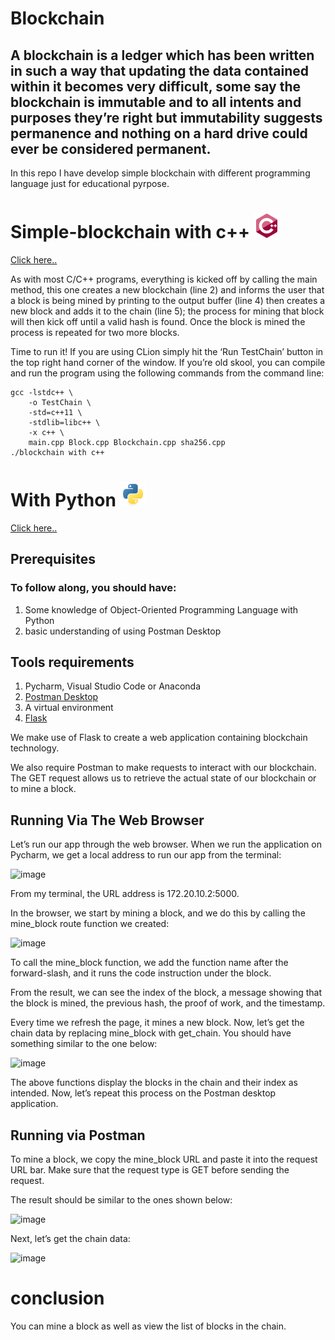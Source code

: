 # Blockchain
## A blockchain is a ledger which has been written in such a way that updating the data contained within it becomes very difficult, some say the blockchain is immutable and to all intents and purposes they’re right but immutability suggests permanence and nothing on a hard drive could ever be considered permanent.

<p> In this repo I have develop  simple blockchain with different  programming language just for educational pyrpose.</p>

# Simple-blockchain with c++ <a href="https://www.w3schools.com/cpp/" target="_blank" rel="noreferrer"> <img src="https://raw.githubusercontent.com/devicons/devicon/master/icons/cplusplus/cplusplus-original.svg" alt="cplusplus" width="40" height="40"/> </a>  
<a href="https://github.com/Aryanstha/Simple-Blockchain/tree/main/blockchain%20with%20C%2B%2B">Click here..</a>
<p> As with most C/C++ programs, everything is kicked off by calling the main method, this one creates a new blockchain (line 2) and informs the user that a block is being mined by printing to the output buffer (line 4) then creates a new block and adds it to the chain (line 5); the process for mining that block will then kick off until a valid hash is found. Once the block is mined the process is repeated for two more blocks.</p>

<p>Time to run it! If you are using CLion simply hit the ‘Run TestChain’ button in the top right hand corner of the window. If you’re old skool, you can compile and run the program using the following commands from the command line:</p>

```
gcc -lstdc++ \
    -o TestChain \
    -std=c++11 \
    -stdlib=libc++ \
    -x c++ \
    main.cpp Block.cpp Blockchain.cpp sha256.cpp
./blockchain with c++

```
# With Python <a href="https://www.python.org" target="_blank" rel="noreferrer"> <img src="https://raw.githubusercontent.com/devicons/devicon/master/icons/python/python-original.svg" alt="python" width="40" height="40"/> </a>
<a href="https://github.com/Aryanstha/Simple-Blockchain/tree/main/Blockchain%20with%20python">Click here..</a>
## Prerequisites
### To follow along, you should have:

1. Some knowledge of Object-Oriented Programming Language with Python
2. basic understanding of using Postman Desktop

## Tools requirements
1. Pycharm, Visual Studio Code or Anaconda
2. <a href="https://www.postman.com/" >Postman Desktop</a>
3. A virtual environment
4. <a href="https://flask.palletsprojects.com/en/2.0.x/">Flask</a>

<p> We make use of Flask to create a web application containing blockchain technology.</p>

<p>We also require Postman to make requests to interact with our blockchain. The GET request allows us to retrieve the actual state of our blockchain or to mine a block.</p>

## Running Via The Web Browser
<p>Let’s run our app through the web browser. When we run the application on Pycharm, we get a local address to run our app from the terminal:</p>

![image](https://user-images.githubusercontent.com/67673221/152830936-b132ad1b-2ebf-4385-9d48-9982e0848cd1.png)

<p>From my terminal, the URL address is 172.20.10.2:5000.</p>

<p>In the browser, we start by mining a block, and we do this by calling the mine_block route function we created:</p>

![image](https://user-images.githubusercontent.com/67673221/152831162-0233597e-82cd-459f-86d2-cbe9c814f95d.png)

<p>To call the mine_block function, we add the function name after the forward-slash, and it runs the code instruction under the block.</p>
<p>From the result, we can see the index of the block, a message showing that the block is mined, the previous hash, the proof of work, and the timestamp.</p>
<p>Every time we refresh the page, it mines a new block. Now, let’s get the chain data by replacing mine_block with get_chain. You should have something similar to the one below:</p>

![image](https://user-images.githubusercontent.com/67673221/152831407-fe3e4592-8c19-49ed-9671-80e9f95ec397.png)


<p>The above functions display the blocks in the chain and their index as intended. Now, let’s repeat this process on the Postman desktop application.</p>

## Running via Postman
<p>To mine a block, we copy the mine_block URL and paste it into the request URL bar. Make sure that the request type is GET before sending the request.</p>

<p>The result should be similar to the ones shown below:</p>

![image](https://user-images.githubusercontent.com/67673221/152831685-9d2a59f5-5730-48a5-a0e1-271556f7e6c0.png)

<p>Next, let’s get the chain data:</p>

![image](https://user-images.githubusercontent.com/67673221/152831797-67fcbd0a-0b2b-49bd-998b-cb232b4459f5.png)

# conclusion
 <p>You can mine a block as well as view the list of blocks in the chain.</p>
 
 



